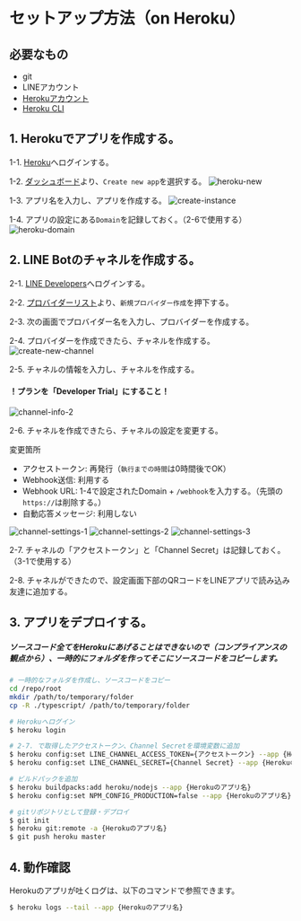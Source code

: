 # セットアップ方法（on Heroku）

## 必要なもの
- git
- LINEアカウント
- [Herokuアカウント](https://jp.heroku.com/)
- [Heroku CLI](https://devcenter.heroku.com/articles/heroku-cli#download-and-install)

## 1. Herokuでアプリを作成する。

1-1. [Heroku](https://jp.heroku.com/)へログインする。

1-2. [ダッシュボード](https://dashboard.heroku.com/apps)より、`Create new app`を選択する。
![heroku-new](image/setting/heroku-new.jpg)

1-3. アプリ名を入力し、アプリを作成する。
![create-instance](image/setting/create-instance.jpg)

1-4. アプリの設定にある`Domain`を記録しておく。（2-6で使用する）
![heroku-domain](image/setting/heroku-domain.jpg)

## 2. LINE Botのチャネルを作成する。

2-1. [LINE Developers](https://developers.line.biz/ja/)へログインする。

2-2. [プロバイダーリスト](https://developers.line.biz/console/)より、`新規プロバイダー作成`を押下する。

2-3. 次の画面でプロバイダー名を入力し、プロバイダーを作成する。

2-4. プロバイダーを作成できたら、チャネルを作成する。
![create-new-channel](image/setting/create-new-channel.jpg)

2-5. チャネルの情報を入力し、チャネルを作成する。
#### ！プランを「Developer Trial」にすること！
![channel-info-2](image/setting/channel-info-2.jpg)

2-6. チャネルを作成できたら、チャネルの設定を変更する。

変更箇所
- アクセストークン: 再発行（`執行までの時間`は0時間後でOK）
- Webhook送信: 利用する
- Webhook URL: 1-4で設定されたDomain + `/webhook`を入力する。（先頭の`https://`は削除する。）
- 自動応答メッセージ: 利用しない

![channel-settings-1](image/setting/channel-settings-1.jpg)
![channel-settings-2](image/setting/channel-settings-2.jpg)
![channel-settings-3](image/setting/channel-settings-3.jpg)

2-7. チャネルの「アクセストークン」と「Channel Secret」は記録しておく。（3-1で使用する）

2-8. チャネルができたので、設定画面下部のQRコードをLINEアプリで読み込み友達に追加する。

## 3. アプリをデプロイする。

##### ソースコード全てをHerokuにあげることはできないので（コンプライアンスの観点から）、一時的にフォルダを作ってそこにソースコードをコピーします。

``` sh
# 一時的なフォルダを作成し、ソースコードをコピー
cd /repo/root
mkdir /path/to/temporary/folder
cp -R ./typescript/ /path/to/temporary/folder

# Herokuへログイン
$ heroku login

# 2-7. で取得したアクセストークン、Channel Secretを環境変数に追加
$ heroku config:set LINE_CHANNEL_ACCESS_TOKEN={アクセストークン} --app {Herokuのアプリ名(1-3. で設定したもの)}
$ heroku config:set LINE_CHANNEL_SECRET={Channel Secret} --app {Herokuのアプリ名} 

# ビルドパックを追加 
$ heroku buildpacks:add heroku/nodejs --app {Herokuのアプリ名}
$ heroku config:set NPM_CONFIG_PRODUCTION=false --app {Herokuのアプリ名}

# gitリポジトリとして登録・デプロイ
$ git init
$ heroku git:remote -a {Herokuのアプリ名} 
$ git push heroku master
```

## 4. 動作確認

Herokuのアプリが吐くログは、以下のコマンドで参照できます。

```sh
$ heroku logs --tail --app {Herokuのアプリ名}
```

